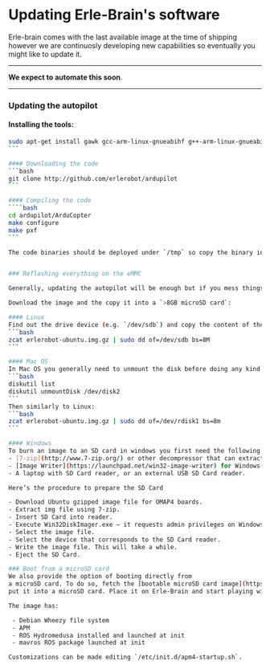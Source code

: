 # Updating Erle-Brain's software

Erle-brain comes with the last available image at the time of shipping however we are continuosly developing new capabilities so eventually you might like to update it. 

---

**We expect to automate this soon**.

---

### Updating the autopilot

#### Installing the tools:
````bash
sudo apt-get install gawk gcc-arm-linux-gnueabihf g++-arm-linux-gnueabihf
```

#### Downloading the code
```bash
git clone http://github.com/erlerobot/ardupilot
```

#### Compiling the code
````bash
cd ardupilot/ArduCopter
make configure
make pxf
```

The code binaries should be deployed under `/tmp` so copy the binary into `/root` (or modify `/etc/init.d/apm4-startup.sh` and point to the binary you wish).


### Reflashing everything on the eMMC

Generally, updating the autopilot will be enough but if you mess things up we are providing a way to reflash Erle-brain. The easiest way of doing it is using our [ready-to-flash eMMC last image](https://mega.co.nz/#!aQ8FnB4B!CpqMmZdVyOWvryxdb9Hzvo2UnL44L-0JttPRswgC6Ek).

Download the image and the copy it into a `>8GB microSD card`:

#### Linux
Find out the drive device (e.g. `/dev/sdb`) and copy the content of the image just downloaded:
```bash
zcat erlerobot-ubuntu.img.gz | sudo dd of=/dev/sdb bs=8M
```

#### Mac OS
In Mac OS you generally need to unmount the disk before doing any kind of copying:
```bash
diskutil list
diskutil unmountDisk /dev/disk2
```
Then similarly to Linux:
```bash
zcat erlerobot-ubuntu.img.gz | sudo dd of=/dev/rdisk1 bs=8m
```

#### Windows
To burn an image to an SD card in windows you first need the following tools:
- [7-zip](http://www.7-zip.org/) or other decompressor that can extract gzipped file (extension gz).
- [Image Writer](https://launchpad.net/win32-image-writer) for Windows to write the img file to the SD Card.
- A laptop with SD Card reader, or an external USB SD Card reader.

Here’s the procedure to prepare the SD Card

- Download Ubuntu gzipped image file for OMAP4 boards.
- Extract img file using 7-zip.
- Insert SD Card into reader.
- Execute Win32DiskImager.exe – it requests admin privileges on Windows 7.
- Select the image file.
- Select the device that corresponds to the SD Card reader.
- Write the image file. This will take a while.
- Eject the SD Card.

### Boot from a microSD card
We also provide the option of booting directly from 
a microSD card. To do so, fetch the [bootable microSD card image](https://drive.google.com/file/d/0B6D4e4nVvowdLWp0QVVIckpGUEU/view) and 
put it into a microSD card. Place it on Erle-Brain and start playing with it :).

The image has:

 - Debian Wheezy file system
 - APM 
 - ROS Hydromedusa installed and launched at init
 - mavros ROS package launched at init

Customizations can be made editing `/etc/init.d/apm4-startup.sh`.


